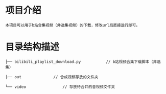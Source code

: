 # 项目介绍
    本项目可以用于b站合集视频（非选集视频）的下载，修改url后直接运行即可。
 
# 目录结构描述
    ├── bilibili_playlist_download.py           // b站视频合集下载脚本（非选集）
    
    ├── out              // 合成视频存放的文件夹
    
    └── video                // 存放待合并的音视频文件夹
 
